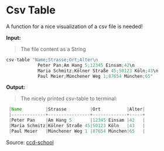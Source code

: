 ﻿# Csv Table
A function for a nice visualization of a csv file is needed!

**Input:**
> The file content as a String 

```java
csv-table "Name;Strasse;Ort;Alter\n
            Peter Pan;Am Hang 5;12345 Einsam;42\n
            Maria Schmitz;Kölner Straße 45;50123 Köln;43\n
            Paul Meier;Münchener Weg 1;87654 München;65"
```

**Output:**
> The nicely printed csv-table to terminal:

```java
 |Name         |Strasse         |Ort          |Alter|
 |-------------+----------------+-------------+-----+
 |Peter Pan    |Am Hang 5       |12345 Einsam |42   |
 |Maria Schmitz|Kölner Straße 45|50123 Köln   |43   |
 |Paul Meier   |Münchener Weg 1 |87654 München|65   |
```

Source:
[ccd-school](http://ccd-school.de/coding-dojo/function-katas/csv-tabellieren/)